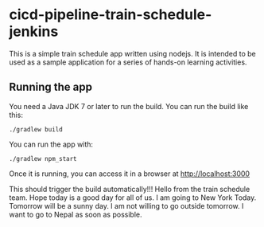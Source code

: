 # cicd-pipeline-train-schedule-jenkins

This is a simple train schedule app written using nodejs. It is intended to be used as a sample application for a series of hands-on learning activities.

## Running the app

You need a Java JDK 7 or later to run the build. You can run the build like this:

    ./gradlew build

You can run the app with:

    ./gradlew npm_start

Once it is running, you can access it in a browser at [http://localhost:3000](http://localhost:3000)

This should trigger the build automatically!!!
Hello from the train schedule team.
Hope today is a good day for all of us.
I am going to New York Today.
Tomorrow will be a sunny day.
I am not willing to go outside tomorrow.
I want to go to Nepal as soon as possible.
